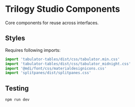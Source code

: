# Trilogy Studio Components

Core components for reuse across interfaces.

## Styles

Requires following imports:

```js
import 'tabulator-tables/dist/css/tabulator.min.css'
import 'tabulator-tables/dist/css/tabulator_midnight.css'
import '@mdi/font/css/materialdesignicons.css'
import 'splitpanes/dist/splitpanes.css'
```

## Testing

`npm run dev`
